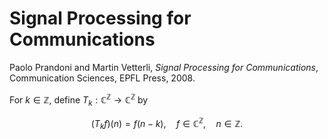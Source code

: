 # Signal Processing for Communications

Paolo Prandoni and Martin Vetterli, *Signal Processing for Communications*, Communication Sciences, EPFL Press, 2008.

For $k \in \mathbb{Z}$, define $T_k:\mathbb{C}^\mathbb{Z} \to \mathbb{C}^\mathbb{Z}$ by

```math
(T_k f)(n) = f(n-k), \quad f \in \mathbb{C}^\mathbb{Z}, \quad n \in \mathbb{Z}.
```

